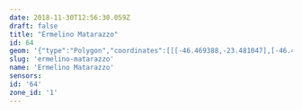 ```yaml
---
date: 2018-11-30T12:56:30.059Z
draft: false
title: "Ermelino Matarazzo"
id: 64
geom: '{"type":"Polygon","coordinates":[[[-46.469388,-23.481047],[-46.471157,-23.480308],[-46.473716,-23.478905],[-46.47573,-23.478045],[-46.476791,-23.477843],[-46.478518,-23.47762],[-46.479001,-23.477304],[-46.479876,-23.476934],[-46.482428,-23.476893],[-46.484344,-23.476946],[-46.486023,-23.477116],[-46.487361,-23.477445],[-46.4885,-23.47763],[-46.48904,-23.477509],[-46.490029,-23.477139],[-46.491533,-23.476761],[-46.493259,-23.476035],[-46.493863,-23.475976],[-46.499883,-23.476999],[-46.500507,-23.477881],[-46.500394,-23.477978],[-46.500354,-23.478152],[-46.500669,-23.478602],[-46.500327,-23.478872],[-46.496834,-23.48402],[-46.496498,-23.484182],[-46.49613,-23.484243],[-46.49676,-23.484784],[-46.497176,-23.485042],[-46.497676,-23.485272],[-46.498158,-23.485398],[-46.498928,-23.485461],[-46.502537,-23.485485],[-46.503495,-23.485752],[-46.504122,-23.486144],[-46.50463,-23.486687],[-46.504972,-23.487326],[-46.505394,-23.488378],[-46.505276,-23.488443],[-46.505084,-23.488815],[-46.504653,-23.489267],[-46.502523,-23.489815],[-46.502123,-23.48986],[-46.501504,-23.490312],[-46.500302,-23.49096],[-46.499851,-23.49103],[-46.498423,-23.491539],[-46.49829,-23.492942],[-46.498262,-23.493067],[-46.498139,-23.493059],[-46.498095,-23.494536],[-46.497644,-23.49604],[-46.49612,-23.497881],[-46.496001,-23.497703],[-46.495141,-23.498988],[-46.494257,-23.499609],[-46.49399,-23.499936],[-46.493914,-23.500375],[-46.494069,-23.501083],[-46.494092,-23.501517],[-46.493995,-23.503303],[-46.493883,-23.503828],[-46.494231,-23.505531],[-46.494534,-23.506298],[-46.494552,-23.506441],[-46.494418,-23.506721],[-46.494216,-23.506654],[-46.493953,-23.50638],[-46.493774,-23.506478],[-46.49368,-23.506785],[-46.493573,-23.506884],[-46.492952,-23.506685],[-46.492112,-23.507007],[-46.491294,-23.507192],[-46.490758,-23.507242],[-46.490772,-23.507487],[-46.485771,-23.507113],[-46.484598,-23.507272],[-46.482156,-23.507096],[-46.479926,-23.507373],[-46.479244,-23.507316],[-46.474639,-23.505266],[-46.474003,-23.504896],[-46.471699,-23.503048],[-46.471029,-23.501668],[-46.469731,-23.500352],[-46.469167,-23.499908],[-46.467565,-23.498951],[-46.46763,-23.498885],[-46.467863,-23.497692],[-46.468004,-23.496289],[-46.468156,-23.495786],[-46.468472,-23.495335],[-46.469087,-23.494766],[-46.470048,-23.494219],[-46.470206,-23.494021],[-46.470253,-23.493823],[-46.470098,-23.492884],[-46.469682,-23.491309],[-46.469676,-23.489381],[-46.46956,-23.489195],[-46.468166,-23.488865],[-46.467937,-23.488576],[-46.467876,-23.488283],[-46.469082,-23.485258],[-46.469242,-23.485054],[-46.470984,-23.483551],[-46.471235,-23.482962],[-46.470737,-23.482966],[-46.470055,-23.483157],[-46.469388,-23.481047]]]}'
slug: 'ermelino-matarazzo'
name: 'Ermelino Matarazzo'
sensors:
id: '64'
zone_id: '1'
---
```

		